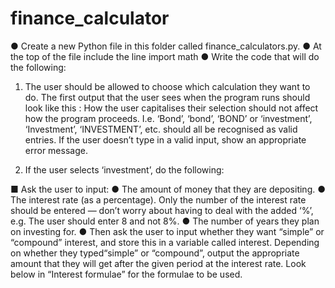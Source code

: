 # finance_calculator

● Create a new Python file in this folder called finance_calculators.py.
● At the top of the file include the line import math
● Write the code that will do the following:


1. The user should be allowed to choose which calculation they want
to do. The first output that the user sees when the program runs
should look like this :
How the user capitalises their selection should not affect how the
program proceeds. I.e. ‘Bond’, ‘bond’, ‘BOND’ or ‘investment’,
‘Investment’, ‘INVESTMENT’, etc. should all be recognised as valid
entries. If the user doesn’t type in a valid input, show an appropriate
error message.


2. If the user selects ‘investment’, do the following:

■ Ask the user to input:
● The amount of money that they are depositing.
● The interest rate (as a percentage). Only the number
of the interest rate should be entered — don’t worry
about having to deal with the added ‘%’, e.g. The user
should enter 8 and not 8%.
● The number of years they plan on investing for.
● Then ask the user to input whether they want “simple”
or “compound” interest, and store this in a variable
called interest. Depending on whether they typed“simple” or “compound”, output the appropriate
amount that they will get after the given period at the
interest rate. Look below in “Interest formulae” for the
formulae to be used.
